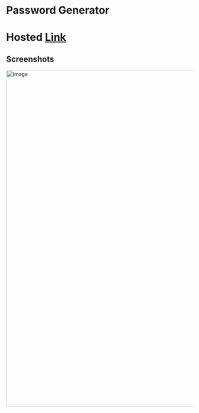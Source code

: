 # Password Generator
# Hosted [Link](https://password-generator-react-khaki.vercel.app/)
## Screenshots
<img width="911" alt="image" src="https://github.com/rajakhan017/Password-generator-React/assets/135150598/76cae486-5583-4c4c-b918-66429590b712">

